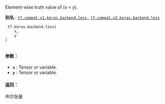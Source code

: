 Element-wise truth value of (x < y).

**别名** : [ `tf.compat.v1.keras.backend.less` ](/api_docs/python/tf/keras/backend/less), [ `tf.compat.v2.keras.backend.less` ](/api_docs/python/tf/keras/backend/less)

```
 tf.keras.backend.less(
    x,
    y
)
 
```

#### 参数：
- **`x`** : Tensor or variable.
- **`y`** : Tensor or variable.


#### 返回：
布尔张量


